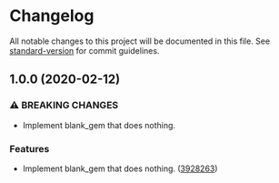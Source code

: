 # Changelog

All notable changes to this project will be documented in this file. See [standard-version](https://github.com/conventional-changelog/standard-version) for commit guidelines.

## 1.0.0 (2020-02-12)


### ⚠ BREAKING CHANGES

* Implement blank_gem that does nothing.

### Features

* Implement blank_gem that does nothing. ([3928263](https://github.com/jimeh/blank_gem/commit/392826342bd6ad01fbc8bab946894b9d54b109cb))
